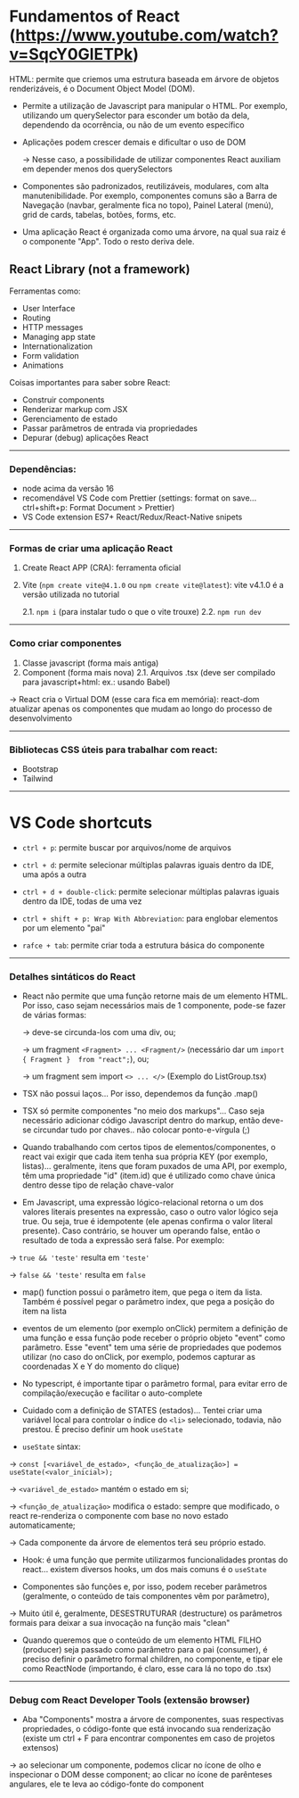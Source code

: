 # Fundamentos of React (https://www.youtube.com/watch?v=SqcY0GlETPk)

HTML: permite que criemos uma estrutura baseada em árvore de objetos renderizáveis, é o Document Object Model (DOM).

- Permite a utilização de Javascript para manipular o HTML. Por exemplo, utilizando um querySelector para esconder um botão da dela, dependendo da ocorrência, ou não de um evento específico

- Aplicações podem crescer demais e dificultar o uso de DOM

  -> Nesse caso, a possibilidade de utilizar componentes React auxiliam em depender menos dos querySelectors

- Componentes são padronizados, reutilizáveis, modulares, com alta manutenibilidade. Por exemplo, componentes comuns são a Barra de Navegação (navbar, geralmente fica no topo), Painel Lateral (menú), grid de cards, tabelas, botões, forms, etc.

- Uma aplicação React é organizada como uma árvore, na qual sua raiz é o componente "App". Todo o resto deriva dele.

## React Library (not a framework)

Ferramentas como:

- User Interface
- Routing
- HTTP messages
- Managing app state
- Internationalization
- Form validation
- Animations

Coisas importantes para saber sobre React:

- Construir components
- Renderizar markup com JSX
- Gerenciamento de estado
- Passar parâmetros de entrada via propriedades
- Depurar (debug) aplicações React

---

### Dependências:

- node acima da versão 16
- recomendável VS Code com Prettier (settings: format on save... ctrl+shift+p: Format Document > Prettier)
- VS Code extension ES7+ React/Redux/React-Native snipets

---

### Formas de criar uma aplicação React

1. Create React APP (CRA): ferramenta oficial
2. Vite (`npm create vite@4.1.0` ou `npm create vite@latest`): vite v4.1.0 é a versão utilizada no tutorial

   2.1. `npm i` (para instalar tudo o que o vite trouxe)
   2.2. `npm run dev`

---

### Como criar componentes

1. Classe javascript (forma mais antiga)
2. Component (forma mais nova)
   2.1. Arquivos .tsx (deve ser compilado para javascript+html: ex.: usando Babel)

-> React cria o Virtual DOM (esse cara fica em memória): react-dom atualizar apenas os componentes que mudam ao longo do processo de desenvolvimento

---

### Bibliotecas CSS úteis para trabalhar com react:

- Bootstrap
- Tailwind

---

# VS Code shortcuts

- `ctrl + p`: permite buscar por arquivos/nome de arquivos

- `ctrl + d`: permite selecionar múltiplas palavras iguais dentro da IDE, uma após a outra

- `ctrl + d + double-click`: permite selecionar múltiplas palavras iguais dentro da IDE, todas de uma vez

- `ctrl + shift + p: Wrap With Abbreviation`: para englobar elementos por um elemento "pai"

- `rafce + tab`: permite criar toda a estrutura básica do componente

---

### Detalhes sintáticos do React

- React não permite que uma função retorne mais de um elemento HTML. Por isso, caso sejam necessários mais de 1 componente, pode-se fazer de várias formas:

  -> deve-se circunda-los com uma div, ou;

  -> um fragment `<Fragment> ... <Fragment/>` (necessário dar um `import { Fragment }  from "react";`), ou;

  -> um fragment sem import `<> ... </>` (Exemplo do ListGroup.tsx)

- TSX não possui laços... Por isso, dependemos da função .map()

- TSX só permite componentes "no meio dos markups"... Caso seja necessário adicionar código Javascript dentro do markup, então deve-se circundar tudo por chaves.. não colocar ponto-e-vírgula (;)

- Quando trabalhando com certos tipos de elementos/componentes, o react vai exigir que cada item tenha sua própria KEY (por exemplo, listas)... geralmente, itens que foram puxados de uma API, por exemplo, têm uma propriedade "id" (item.id) que é utilizado como chave única dentro desse tipo de relação chave-valor

- Em Javascript, uma expressão lógico-relacional retorna o um dos valores literais presentes na expressão, caso o outro valor lógico seja true. Ou seja, true é idempotente (ele apenas confirma o valor literal presente). Caso contrário, se houver um operando false, então o resultado de toda a expressão será false. Por exemplo:

-> `true && 'teste'` resulta em `'teste'`

-> `false && 'teste'` resulta em `false`

- map() function possui o parâmetro item, que pega o item da lista. Também é possível pegar o parâmetro index, que pega a posição do item na lista

- eventos de um elemento (por exemplo onClick) permitem a definição de uma função e essa função pode receber o próprio objeto "event" como parâmetro. Esse "event" tem uma série de propriedades que podemos utilizar (no caso do onClick, por exemplo, podemos capturar as coordenadas X e Y do momento do clique)

- No typescript, é importante tipar o parâmetro formal, para evitar erro de compilação/execução e facilitar o auto-complete

- Cuidado com a definição de STATES (estados)... Tentei criar uma variável local para controlar o índice do `<li>` selecionado, todavia, não prestou. É preciso definir um hook `useState`

- `useState` sintax:

-> `const [<variável_de_estado>, <função_de_atualização>] = useState(<valor_inicial>);`

-> `<variável_de_estado>` mantém o estado em si;

-> `<função_de_atualização>` modifica o estado: sempre que modificado, o react re-renderiza o componente com base no novo estado automaticamente;

-> Cada componente da árvore de elementos terá seu próprio estado.

- Hook: é uma função que permite utilizarmos funcionalidades prontas do react... existem diversos hooks, um dos mais comuns é o `useState`

- Componentes são funções e, por isso, podem receber parâmetros (geralmente, o conteúdo de tais componentes vêm por parâmetro),

-> Muito útil é, geralmente, DESESTRUTURAR (destructure) os parâmetros formais para deixar a sua invocação na função mais "clean"

- Quando queremos que o conteúdo de um elemento HTML FILHO (producer) seja passado como parâmetro para o pai (consumer), é preciso definir o parâmetro formal children, no componente, e tipar ele como ReactNode (importando, é claro, esse cara lá no topo do .tsx)

---

### Debug com React Developer Tools (extensão browser)

- Aba "Components" mostra a árvore de componentes, suas respectivas propriedades, o código-fonte que está invocando sua renderização (existe um ctrl + F para encontrar componentes em caso de projetos extensos)

-> ao selecionar um componente, podemos clicar no ícone de olho e inspecionar o DOM desse component; ao clicar no ícone de parênteses angulares, ele te leva ao código-fonte do component
